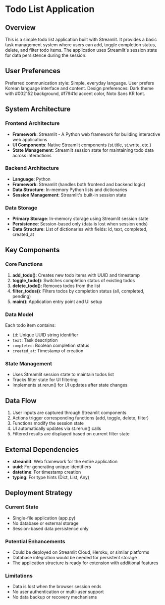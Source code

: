 # Todo List Application

## Overview

This is a simple todo list application built with Streamlit. It provides a basic task management system where users can add, toggle completion status, delete, and filter todo items. The application uses Streamlit's session state for data persistence during the session.

## User Preferences

Preferred communication style: Simple, everyday language.
User prefers Korean language interface and content.
Design preferences: Dark theme with #002152 background, #f7941d accent color, Noto Sans KR font.

## System Architecture

### Frontend Architecture
- **Framework**: Streamlit - A Python web framework for building interactive web applications
- **UI Components**: Native Streamlit components (st.title, st.write, etc.)
- **State Management**: Streamlit session state for maintaining todo data across interactions

### Backend Architecture
- **Language**: Python
- **Framework**: Streamlit (handles both frontend and backend logic)
- **Data Structure**: In-memory Python lists and dictionaries
- **Session Management**: Streamlit's built-in session state

### Data Storage
- **Primary Storage**: In-memory storage using Streamlit session state
- **Persistence**: Session-based only (data is lost when session ends)
- **Data Structure**: List of dictionaries with fields: id, text, completed, created_at

## Key Components

### Core Functions
1. **add_todo()**: Creates new todo items with UUID and timestamp
2. **toggle_todo()**: Switches completion status of existing todos
3. **delete_todo()**: Removes todos from the list
4. **filter_todos()**: Filters todos by completion status (all, completed, pending)
5. **main()**: Application entry point and UI setup

### Data Model
Each todo item contains:
- `id`: Unique UUID string identifier
- `text`: Task description
- `completed`: Boolean completion status
- `created_at`: Timestamp of creation

### State Management
- Uses Streamlit session state to maintain todos list
- Tracks filter state for UI filtering
- Implements st.rerun() for UI updates after state changes

## Data Flow

1. User inputs are captured through Streamlit components
2. Actions trigger corresponding functions (add, toggle, delete, filter)
3. Functions modify the session state
4. UI automatically updates via st.rerun() calls
5. Filtered results are displayed based on current filter state

## External Dependencies

- **streamlit**: Web framework for the entire application
- **uuid**: For generating unique identifiers
- **datetime**: For timestamp creation
- **typing**: For type hints (Dict, List, Any)

## Deployment Strategy

### Current State
- Single-file application (app.py)
- No database or external storage
- Session-based data persistence only

### Potential Enhancements
- Could be deployed on Streamlit Cloud, Heroku, or similar platforms
- Database integration would be needed for persistent storage
- The application structure is ready for extension with additional features

### Limitations
- Data is lost when the browser session ends
- No user authentication or multi-user support
- No data backup or recovery mechanisms